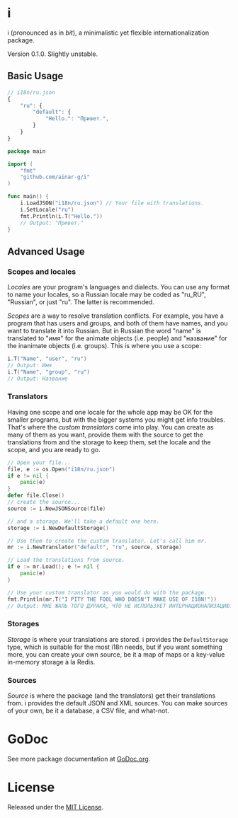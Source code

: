 # i
i (pronounced as in *bit*), a minimalistic yet flexible internationalization package.

Version 0.1.0. Slightly unstable.

## Basic Usage
```js
// i18n/ru.json
{
	"ru": {
		"default": {
			"Hello.": "Привет.",
		}
	}
}
```

```go
package main

import (
	"fmt"
	"github.com/ainar-g/i"
)

func main() {
	i.LoadJSON("i18n/ru.json") // Your file with translations.
	i.SetLocale("ru")
	fmt.Println(i.T("Hello."))
	// Output: "Привет."
}
```

## Advanced Usage
### Scopes and locales
*Locales* are your program's languages and dialects. You can use any format to name your locales, so a Russian locale may be coded as "ru\_RU", "Russian", or just "ru". The latter is recommended.

*Scopes* are a way to resolve translation conflicts. For example, you have a program that has users and groups, and both of them have names, and you want to translate it into Russian. But in Russian the word "name" is translated to "имя" for the animate objects (i.e. people) and "название" for the inanimate objects (i.e. groups). This is where you use a scope:

```go
i.T("Name", "user", "ru")
// Output: Имя
i.T("Name", "group", "ru")
// Output: Название
```

### Translators
Having one scope and one locale for the whole app may be OK for the smaller programs, but with the bigger systems you might get info troubles. That's where the *custom translators* come into play. You can create as many of them as you want, provide them with the source to get the translations from and the storage to keep them, set the locale and the scope, and you are ready to go.

```go
// Open your file...
file, e := os.Open("i18n/ru.json")
if e != nil {
	panic(e)
}
defer file.Close()
// create the source...
source := i.NewJSONSource(file)

// and a storage. We'll take a default one here.
storage := i.NewDefaultStorage()

// Use them to create the custom translator. Let's call him mr.
mr := i.NewTranslator("default", "ru", source, storage)

// Load the translations from source.
if e := mr.Load(); e != nil {
	panic(e)
}

// Use your custom translator as you would do with the package.
fmt.Println(mr.T("I PITY THE FOOL WHO DOESN'T MAKE USE OF I18N!"))
// Output: МНЕ ЖАЛЬ ТОГО ДУРАКА, ЧТО НЕ ИСПОЛЬЗУЕТ ИНТЕРНАЦИОНАЛИЗАЦИЮ!
```

### Storages
*Storage* is where your translations are stored. i provides the ``DefaultStorage`` type, which is suitable for the most i18n needs, but if you want something more, you can create your own source, be it a map of maps or a key-value in-memory storage à la Redis.

### Sources
*Source* is where the package (and the translators) get their translations from. i provides the default JSON and XML sources. You can make sources of your own, be it a database, a CSV file, and what-not.

# GoDoc
See more package documentation at [GoDoc.org](http://godoc.org/github.com/ainar-g/i).

# License
Released under the [MIT License](http://opensource.org/licenses/MIT).
